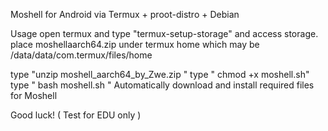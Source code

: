 Moshell for Android via
Termux + proot-distro + Debian 

Usage
open termux and type "termux-setup-storage"
and access storage.
place moshellaarch64.zip under termux home
which may be /data/data/com.termux/files/home

type "unzip moshell_aarch64_by_Zwe.zip "
type " chmod +x moshell.sh"
type " bash moshell.sh " 
Automatically download and install required files for Moshell 

Good luck! ( Test for EDU only )
